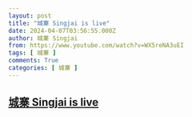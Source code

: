 ```yaml
---
layout: post
title: "城寨 Singjai is live"
date: 2024-04-07T03:56:55.000Z
author: 城寨 Singjai
from: https://www.youtube.com/watch?v=WX5reNA3uEI
tags: [ 城寨 ]
comments: True
categories: [ 城寨 ]
---
```

<!--1712462215000-->
[城寨 Singjai is live](https://www.youtube.com/watch?v=WX5reNA3uEI)
------

<div>

</div>
